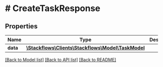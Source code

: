 # # CreateTaskResponse

## Properties

Name | Type | Description | Notes
------------ | ------------- | ------------- | -------------
**data** | [**\Stackflows\Clients\Stackflows\Model\TaskModel**](TaskModel.md) |  | [optional]

[[Back to Model list]](../../README.md#models) [[Back to API list]](../../README.md#endpoints) [[Back to README]](../../README.md)
